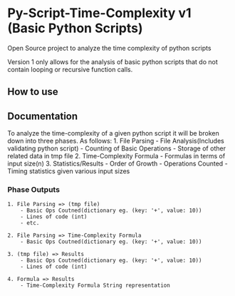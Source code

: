 # Py-Script-Time-Complexity v1 (Basic Python Scripts)
Open Source project to analyze the time complexity of python scripts

Version 1 only allows for the analysis of basic python scripts that do not contain looping or recursive function calls. 

## How to use

## Documentation 

To analyze the time-complexity of a given python script it will be broken down into three phases. As follows: 
    1. File Parsing
        - File Analysis(Includes validating python script)
        - Counting of Basic Operations
        - Storage of other related data in tmp file
    2. Time-Complexity Formula 
        - Formulas in terms of input size(n) 
    3. Statistics/Results 
        - Order of Growth
        - Operations Counted
        - Timing statistics given various input sizes 

### Phase Outputs

```
1. File Parsing => (tmp file) 
    - Basic Ops Coutned(dictionary eg. (key: '+', value: 10))
    - Lines of code (int)
    - etc. 

2. File Parsing => Time-Complexity Formula
    - Basic Ops Coutned(dictionary eg. (key: '+', value: 10))

3. (tmp file) => Results 
    - Basic Ops Coutned(dictionary eg. (key: '+', value: 10))
    - Lines of code (int)

4. Formula => Results
    - Time-Complexity Formula String representation
```
